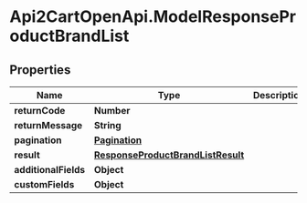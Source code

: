 # Api2CartOpenApi.ModelResponseProductBrandList

## Properties

Name | Type | Description | Notes
------------ | ------------- | ------------- | -------------
**returnCode** | **Number** |  | [optional] 
**returnMessage** | **String** |  | [optional] 
**pagination** | [**Pagination**](Pagination.md) |  | [optional] 
**result** | [**ResponseProductBrandListResult**](ResponseProductBrandListResult.md) |  | [optional] 
**additionalFields** | **Object** |  | [optional] 
**customFields** | **Object** |  | [optional] 


